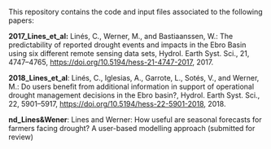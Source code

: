 This repository contains the code and input files associated to the following papers:

**2017_Lines_et_al:** Linés, C., Werner, M., and Bastiaanssen, W.: The predictability of reported drought events and impacts in the Ebro Basin using six different remote sensing data sets, Hydrol. Earth Syst. Sci., 21, 4747–4765, https://doi.org/10.5194/hess-21-4747-2017, 2017.

**2018_Lines_et_al**: Linés, C., Iglesias, A., Garrote, L., Sotés, V., and Werner, M.: Do users benefit from additional information in support of operational drought management decisions in the Ebro basin?, Hydrol. Earth Syst. Sci., 22, 5901–5917, https://doi.org/10.5194/hess-22-5901-2018, 2018. 

**nd_Lines&Wener**: Lines and Werner: How useful are seasonal forecasts for farmers facing drought? A user-based modelling approach (submitted for review)
